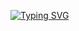 [![Typing SVG](https://readme-typing-svg.herokuapp.com/?color=7600a9&size=35&center=true&vCenter=true&width=1000&lines=Site+Anjo+da+Guarda,;Para+Projeto+Integrador)](https://git.io/typing-svg)
<br>
